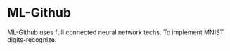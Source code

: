 # ML-Github
ML-Github uses full connected neural network techs. To implement MNIST digits-recognize.
